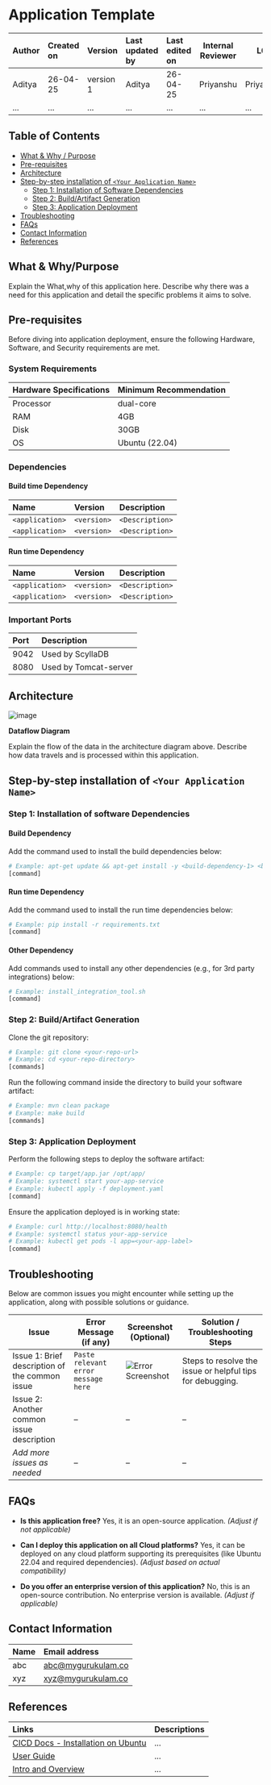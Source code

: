# Application Template

| Author | Created on | Version   | Last updated by | Last edited on |  Internal Reviewer | L0  | L1  | L2  |
| :----- | :--------- | :-------- | :-------------- | :------------- | -------------------|-----|-----|-----|
| Aditya    | 26-04-25   | version 1 | Aditya       | 26-04-25       | Priyanshu          | Priyanka     | Rishabh    | Piyush    |
| ...    | ...        | ...       | ...             | ...            | ...                | ... | ... | ... |   

## Table of Contents

- [What & Why / Purpose](#what--whypurpose)
- [Pre-requisites](#pre-requisites)
- [Architecture](#architecture)
- [Step-by-step installation of `<Your Application Name>`](#step-by-step-installation-of-your-application-name)
  - [Step 1: Installation of Software Dependencies](#step-1-installation-of-software-dependencies)
  - [Step 2: Build/Artifact Generation](#step-2-buildartifact-generation)
  - [Step 3: Application Deployment](#step-3-application-deployment)
- [Troubleshooting](#troubleshooting)
- [FAQs](#faqs)
- [Contact Information](#contact-information)
- [References](#references) 

## What & Why/Purpose

Explain the What,why of this application here. Describe why there was a need for this application and detail the specific problems it aims to solve.

## Pre-requisites

Before diving into application deployment, ensure the following Hardware, Software, and Security requirements are met.

### System Requirements

| Hardware Specifications | Minimum Recommendation |
| :-------------------- | :--------------------- |
| Processor             | dual-core              |
| RAM                   | 4GB                    |
| Disk                  | 30GB                   |
| OS                    | Ubuntu (22.04)         |

### Dependencies

#### Build time Dependency

| Name          | Version   | Description   |
| :------------ | :-------- | :------------ |
| `<application>` | `<version>` | `<Description>` |
| `<application>` | `<version>` | `<Description>` |

#### Run time Dependency

| Name          | Version   | Description   |
| :------------ | :-------- | :------------ |
| `<application>` | `<version>` | `<Description>` |
| `<application>` | `<version>` | `<Description>` |

### Important Ports

| Port | Description      |
| :--- | :--------------- |
| 9042 | Used by ScyllaDB |
| 8080 | Used by Tomcat-server |

## Architecture

![image](https://github.com/user-attachments/assets/40b6cf42-395b-4e7c-bfa7-0a53d0d608fe)

**Dataflow Diagram**

Explain the flow of the data in the architecture diagram above. Describe how data travels and is processed within this application.

## Step-by-step installation of `<Your Application Name>`

### Step 1: Installation of software Dependencies

#### Build Dependency

Add the command used to install the build dependencies below:
```bash
# Example: apt-get update && apt-get install -y <build-dependency-1> <build-dependency-2>
[command]
```
#### Run time Dependency

Add the command used to install the run time dependencies below:
```bash
# Example: pip install -r requirements.txt
[command]
```

#### Other Dependency

Add commands used to install any other dependencies (e.g., for 3rd party integrations) below:
```bash
# Example: install_integration_tool.sh
[command]
```
### Step 2: Build/Artifact Generation

Clone the git repository:
```bash
# Example: git clone <your-repo-url>
# Example: cd <your-repo-directory>
[commands]
```

Run the following command inside the directory to build your software artifact:
```bash
# Example: mvn clean package
# Example: make build
[commands]
```

### Step 3: Application Deployment

Perform the following steps to deploy the software artifact:
```bash
# Example: cp target/app.jar /opt/app/
# Example: systemctl start your-app-service
# Example: kubectl apply -f deployment.yaml
[command]
```

Ensure the application deployed is in working state:
```bash
# Example: curl http://localhost:8080/health
# Example: systemctl status your-app-service
# Example: kubectl get pods -l app=<your-app-label>
[command]
```

## Troubleshooting

Below are common issues you might encounter while setting up the application, along with possible solutions or guidance.

| **Issue**                          | **Error Message (if any)**          | **Screenshot (Optional)**                         | **Solution / Troubleshooting Steps**                                  |
|------------------------------------|-------------------------------------|---------------------------------------------------|----------------------------------------------------------------------|
| Issue 1: Brief description of the common issue | `Paste relevant error message here` | ![Error Screenshot](path/to/screenshot.png)       | Steps to resolve the issue or helpful tips for debugging.           |
| Issue 2: Another common issue description     | –                                   | –                                                 |  –      |
| *Add more issues as needed*       | –                                   | –                                                 | –                                                                    |

## FAQs

*   **Is this application free?**
    Yes, it is an open-source application. *(Adjust if not applicable)*

*   **Can I deploy this application on all Cloud platforms?**
    Yes, it can be deployed on any cloud platform supporting its prerequisites (like Ubuntu 22.04 and required dependencies). *(Adjust based on actual compatibility)*

*   **Do you offer an enterprise version of this application?**
    No, this is an open-source contribution. No enterprise version is available. *(Adjust if applicable)*

## Contact Information

| Name | Email address       |
| :--- | :------------------ |
| abc  | abc@mygurukulam.co  |
| xyz  | xyz@mygurukulam.co  |

## References

| Links                                                                       | Descriptions                                                      |
| :-------------------------------------------------------------------------- | :---------------------------------------------------------------- |
| [CICD Docs - Installation on Ubuntu](https://www.jenkins.io/doc/book/installing/linux/#debianubuntu) | ...                         |
| [User Guide](https://amplifi.com/user-guide/FAQs.html)       | ...                                          |
| [Intro and Overview](https://thecontentauthority.com/blog/introduction-vs-overview) | ...                    |
